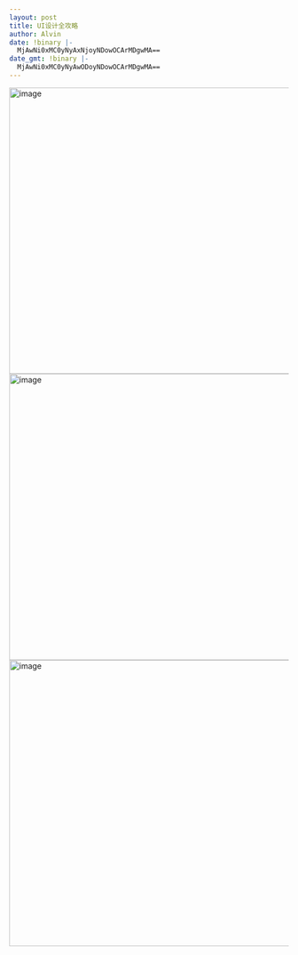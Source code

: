 ```yaml
---
layout: post
title: UI设计全攻略
author: Alvin
date: !binary |-
  MjAwNi0xMC0yNyAxNjoyNDowOCArMDgwMA==
date_gmt: !binary |-
  MjAwNi0xMC0yNyAwODoyNDowOCArMDgwMA==
---
```

<img border="0" onload="if(this.width>515)this.width=515" width="515" src="http://blog.5d.cn/vip/cuckoo/upload/2004-12/13_322.jpg" alt="image" onclick="window.open(this.src, null, '')" style="cursor: hand" class="image-from-ubb" />
<img border="0" onload="if(this.width>515)this.width=515" width="515" src="http://blog.5d.cn/vip/cuckoo/upload/2004-12/13_720.jpg" alt="image" onclick="window.open(this.src, null, '')" style="cursor: hand" class="image-from-ubb" />
<img border="0" onload="if(this.width>515)this.width=515" width="515" src="http://blog.5d.cn/vip/cuckoo/upload/2004-12/13_827.jpg" alt="image" onclick="window.open(this.src, null, '')" style="cursor: hand" class="image-from-ubb" />

